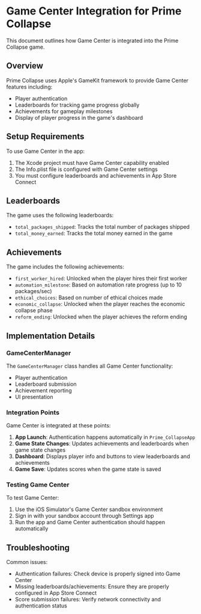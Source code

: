 # Game Center Integration for Prime Collapse

This document outlines how Game Center is integrated into the Prime Collapse game.

## Overview

Prime Collapse uses Apple's GameKit framework to provide Game Center features including:

- Player authentication
- Leaderboards for tracking game progress globally
- Achievements for gameplay milestones
- Display of player progress in the game's dashboard

## Setup Requirements

To use Game Center in the app:

1. The Xcode project must have Game Center capability enabled
2. The Info.plist file is configured with Game Center settings
3. You must configure leaderboards and achievements in App Store Connect

## Leaderboards

The game uses the following leaderboards:

- `total_packages_shipped`: Tracks the total number of packages shipped
- `total_money_earned`: Tracks the total money earned in the game

## Achievements

The game includes the following achievements:

- `first_worker_hired`: Unlocked when the player hires their first worker
- `automation_milestone`: Based on automation rate progress (up to 10 packages/sec)
- `ethical_choices`: Based on number of ethical choices made
- `economic_collapse`: Unlocked when the player reaches the economic collapse phase
- `reform_ending`: Unlocked when the player achieves the reform ending

## Implementation Details

### GameCenterManager

The `GameCenterManager` class handles all Game Center functionality:

- Player authentication
- Leaderboard submission
- Achievement reporting
- UI presentation

### Integration Points

Game Center is integrated at these points:

1. **App Launch**: Authentication happens automatically in `Prime_CollapseApp`
2. **Game State Changes**: Updates achievements and leaderboards when game state changes
3. **Dashboard**: Displays player info and buttons to view leaderboards and achievements
4. **Game Save**: Updates scores when the game state is saved

### Testing Game Center

To test Game Center:

1. Use the iOS Simulator's Game Center sandbox environment
2. Sign in with your sandbox account through Settings app
3. Run the app and Game Center authentication should happen automatically

## Troubleshooting

Common issues:

- Authentication failures: Check device is properly signed into Game Center
- Missing leaderboards/achievements: Ensure they are properly configured in App Store Connect
- Score submission failures: Verify network connectivity and authentication status 